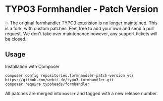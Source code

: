 TYPO3 Formhandler - Patch Version
=================================

:collision: The original [formhandler TYPO3 extension](https://github.com/reinhardfuehricht/typo3-formhandler)
is no longer maintained. This is a fork, with custom patches. Feel free to 
add your own and send a pull request. We don't take over maintenance however,
any support tickets will be closed.

Usage
-----

Installation with Composer

    composer config repositories.formhandler-patch-version vcs https://github.com/webit-de/typo3-formhandler.git
    composer require typoheads/formhandler 

All patches are merged into ```master``` and tagged with a new release number.
